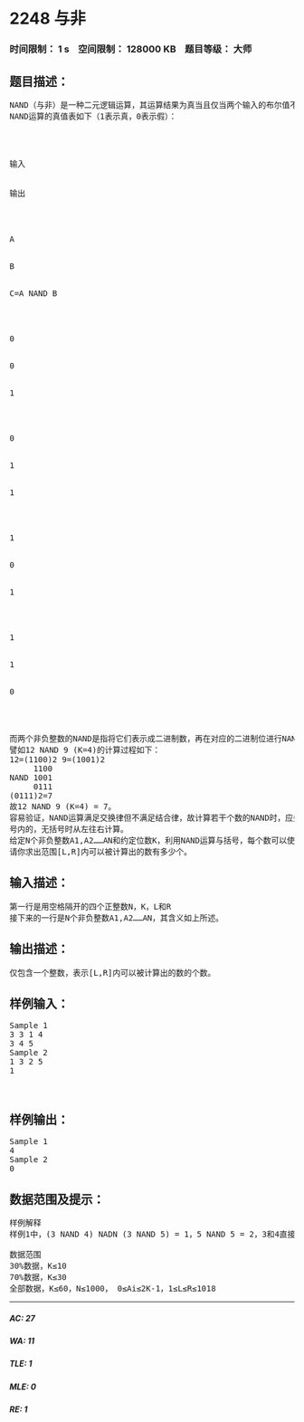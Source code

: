 # 2248 与非   
### 时间限制： 1 s&nbsp;&nbsp;&nbsp;&nbsp;空间限制： 128000 KB&nbsp;&nbsp;&nbsp;&nbsp;题目等级： 大师  
## 题目描述：  

<pre>
NAND（与非）是一种二元逻辑运算，其运算结果为真当且仅当两个输入的布尔值不全为真。
NAND运算的真值表如下（1表示真，0表示假）：




输入


输出




A


B


C=A NAND B




0


0


1




0


1


1




1


0


1




1


1


0




而两个非负整数的NAND是指将它们表示成二进制数，再在对应的二进制位进行NAND运算。由于两个二进制数的长度可能不等，因此一般约定一个最高位K，使得两个数的二进制表示都不超过K位，不足K位的在高位补零。
譬如12 NAND 9 (K=4)的计算过程如下：
12=(1100)2 9=(1001)2  
     1100  
NAND 1001  
     0111  
(0111)2=7
故12 NAND 9 (K=4) = 7。
容易验证，NAND运算满足交换律但不满足结合律，故计算若干个数的NAND时，应先计算括
号内的，无括号时从左往右计算。
给定N个非负整数A1,A2……AN和约定位数K，利用NAND运算与括号，每个数可以使用任意次，
请你求出范围[L,R]内可以被计算出的数有多少个。 
</pre>
  
  
## 输入描述：  

<pre>
第一行是用空格隔开的四个正整数N，K，L和R
接下来的一行是N个非负整数A1,A2……AN，其含义如上所述。
</pre>
  
  
## 输出描述：  

<pre>
仅包含一个整数，表示[L,R]内可以被计算出的数的个数。 
</pre>
  
  
## 样例输入：  

<pre>
Sample 1
3 3 1 4  
3 4 5
Sample 2
1 3 2 5  
1
  

</pre>
  
  
## 样例输出：  

<pre>
Sample 1
4
Sample 2
0
</pre>
  
  
## 数据范围及提示：  

<pre>
样例解释
样例1中，(3 NAND 4) NADN (3 NAND 5) = 1，5 NAND 5 = 2，3和4直接可得。 
 
数据范围
30%数据，K≤10
70%数据，K≤30
全部数据，K≤60，N≤1000， 0≤Ai≤2K-1，1≤L≤R≤1018
</pre>
  
  
***  

##### AC: 27  
##### WA: 11  
##### TLE: 1  
##### MLE: 0  
##### RE: 1  
